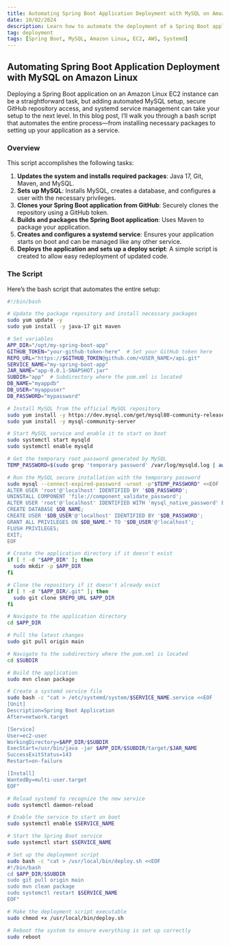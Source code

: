 ```yaml
---
title: Automating Spring Boot Application Deployment with MySQL on Amazon Linux
date: 10/02/2024
description: Learn how to automate the deployment of a Spring Boot application on an Amazon Linux EC2 instance, complete with MySQL setup, GitHub repository access, and systemd service management.
tag: deployment
tags: [Spring Boot, MySQL, Amazon Linux, EC2, AWS, Systemd]
---
```


## Automating Spring Boot Application Deployment with MySQL on Amazon Linux

Deploying a Spring Boot application on an Amazon Linux EC2 instance can be a straightforward task, but adding automated MySQL setup, secure GitHub repository access, and systemd service management can take your setup to the next level. In this blog post, I’ll walk you through a bash script that automates the entire process—from installing necessary packages to setting up your application as a service.

### Overview

This script accomplishes the following tasks:

1. **Updates the system and installs required packages**: Java 17, Git, Maven, and MySQL.
2. **Sets up MySQL**: Installs MySQL, creates a database, and configures a user with the necessary privileges.
3. **Clones your Spring Boot application from GitHub**: Securely clones the repository using a GitHub token.
4. **Builds and packages the Spring Boot application**: Uses Maven to package your application.
5. **Creates and configures a systemd service**: Ensures your application starts on boot and can be managed like any other service.
6. **Deploys the application and sets up a deploy script**: A simple script is created to allow easy redeployment of updated code.

### The Script

Here’s the bash script that automates the entire setup:

```bash
#!/bin/bash

# Update the package repository and install necessary packages
sudo yum update -y
sudo yum install -y java-17 git maven

# Set variables
APP_DIR="/opt/my-spring-boot-app"
GITHUB_TOKEN="your-github-token-here"  # Set your GitHub token here
REPO_URL="https://$GITHUB_TOKEN@github.com/<USER_NAME>/api.git"
SERVICE_NAME="my-spring-boot-app"
JAR_NAME="app-0.0.1-SNAPSHOT.jar"
SUBDIR="app"  # Subdirectory where the pom.xml is located
DB_NAME="myappdb"
DB_USER="myappuser"
DB_PASSWORD="mypassword"

# Install MySQL from the official MySQL repository
sudo yum install -y https://dev.mysql.com/get/mysql80-community-release-el7-3.noarch.rpm
sudo yum install -y mysql-community-server

# Start MySQL service and enable it to start on boot
sudo systemctl start mysqld
sudo systemctl enable mysqld

# Get the temporary root password generated by MySQL
TEMP_PASSWORD=$(sudo grep 'temporary password' /var/log/mysqld.log | awk '{print $NF}')

# Run the MySQL secure installation with the temporary password
sudo mysql --connect-expired-password -uroot -p"$TEMP_PASSWORD" <<EOF
ALTER USER 'root'@'localhost' IDENTIFIED BY '$DB_PASSWORD';
UNINSTALL COMPONENT 'file://component_validate_password';
ALTER USER 'root'@'localhost' IDENTIFIED WITH 'mysql_native_password' BY '$DB_PASSWORD';
CREATE DATABASE $DB_NAME;
CREATE USER '$DB_USER'@'localhost' IDENTIFIED BY '$DB_PASSWORD';
GRANT ALL PRIVILEGES ON $DB_NAME.* TO '$DB_USER'@'localhost';
FLUSH PRIVILEGES;
EXIT;
EOF

# Create the application directory if it doesn't exist
if [ ! -d "$APP_DIR" ]; then
  sudo mkdir -p $APP_DIR
fi

# Clone the repository if it doesn't already exist
if [ ! -d "$APP_DIR/.git" ]; then
  sudo git clone $REPO_URL $APP_DIR
fi

# Navigate to the application directory
cd $APP_DIR

# Pull the latest changes
sudo git pull origin main

# Navigate to the subdirectory where the pom.xml is located
cd $SUBDIR

# Build the application
sudo mvn clean package

# Create a systemd service file
sudo bash -c "cat > /etc/systemd/system/$SERVICE_NAME.service <<EOF
[Unit]
Description=Spring Boot Application
After=network.target

[Service]
User=ec2-user
WorkingDirectory=$APP_DIR/$SUBDIR
ExecStart=/usr/bin/java -jar $APP_DIR/$SUBDIR/target/$JAR_NAME
SuccessExitStatus=143
Restart=on-failure

[Install]
WantedBy=multi-user.target
EOF"

# Reload systemd to recognize the new service
sudo systemctl daemon-reload

# Enable the service to start on boot
sudo systemctl enable $SERVICE_NAME

# Start the Spring Boot service
sudo systemctl start $SERVICE_NAME

# Set up the deployment script
sudo bash -c "cat > /usr/local/bin/deploy.sh <<EOF
#!/bin/bash
cd $APP_DIR/$SUBDIR
sudo git pull origin main
sudo mvn clean package
sudo systemctl restart $SERVICE_NAME
EOF"

# Make the deployment script executable
sudo chmod +x /usr/local/bin/deploy.sh

# Reboot the system to ensure everything is set up correctly
sudo reboot
```
